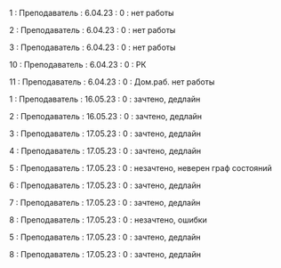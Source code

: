 1 : Преподаватель : 6.04.23 : 0 : нет работы

2 : Преподаватель : 6.04.23 : 0 : нет работы

3 : Преподаватель : 6.04.23 : 0 : нет работы

10 : Преподаватель : 6.04.23 : 0 : РК

11 : Преподаватель : 6.04.23 : 0 : Дом.раб. нет работы

1 : Преподаватель : 16.05.23 : 0 : зачтено, дедлайн

2 : Преподаватель : 16.05.23 : 0 : зачтено, дедлайн

3 : Преподаватель : 17.05.23 : 0 : зачтено, дедлайн

4 : Преподаватель : 17.05.23 : 0 : зачтено, дедлайн

5 : Преподаватель : 17.05.23 : 0 : незачтено, неверен граф состояний

6 : Преподаватель : 17.05.23 : 0 : зачтено, дедлайн

7 : Преподаватель : 17.05.23 : 0 : зачтено, дедлайн

8 : Преподаватель : 17.05.23 : 0 : незачтено, ошибки

5 : Преподаватель : 17.05.23 : 0 : зачтено, дедлайн

8 : Преподаватель : 17.05.23 : 0 : зачтено, дедлайн
